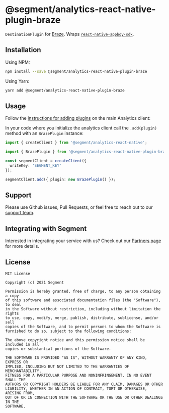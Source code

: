 # @segment/analytics-react-native-plugin-braze

`DestinationPlugin` for [Braze](https://www.braze.com). Wraps [`react-native-appboy-sdk`](https://github.com/Appboy/appboy-react-sdk).

## Installation

Using NPM:
```bash
npm install --save @segment/analytics-react-native-plugin-braze
```

Using Yarn:
```bash
yarn add @segment/analytics-react-native-plugin-braze
```

## Usage

Follow the [instructions for adding plugins](https://github.com/segmentio/analytics-react-native#adding-plugins) on the main Analytics client:

In your code where you initialize the analytics client call the `.add(plugin)` method with an `BrazePlugin` instance:

```ts
import { createClient } from '@segment/analytics-react-native';

import { BrazePlugin } from '@segment/analytics-react-native-plugin-braze';

const segmentClient = createClient({
  writeKey: 'SEGMENT_KEY'
});

segmentClient.add({ plugin: new BrazePlugin() });
```

## Support

Please use Github issues, Pull Requests, or feel free to reach out to our [support team](https://segment.com/help/).

## Integrating with Segment

Interested in integrating your service with us? Check out our [Partners page](https://segment.com/partners/) for more details.

## License
```
MIT License

Copyright (c) 2021 Segment

Permission is hereby granted, free of charge, to any person obtaining a copy
of this software and associated documentation files (the "Software"), to deal
in the Software without restriction, including without limitation the rights
to use, copy, modify, merge, publish, distribute, sublicense, and/or sell
copies of the Software, and to permit persons to whom the Software is
furnished to do so, subject to the following conditions:

The above copyright notice and this permission notice shall be included in all
copies or substantial portions of the Software.

THE SOFTWARE IS PROVIDED "AS IS", WITHOUT WARRANTY OF ANY KIND, EXPRESS OR
IMPLIED, INCLUDING BUT NOT LIMITED TO THE WARRANTIES OF MERCHANTABILITY,
FITNESS FOR A PARTICULAR PURPOSE AND NONINFRINGEMENT. IN NO EVENT SHALL THE
AUTHORS OR COPYRIGHT HOLDERS BE LIABLE FOR ANY CLAIM, DAMAGES OR OTHER
LIABILITY, WHETHER IN AN ACTION OF CONTRACT, TORT OR OTHERWISE, ARISING FROM,
OUT OF OR IN CONNECTION WITH THE SOFTWARE OR THE USE OR OTHER DEALINGS IN THE
SOFTWARE.
```